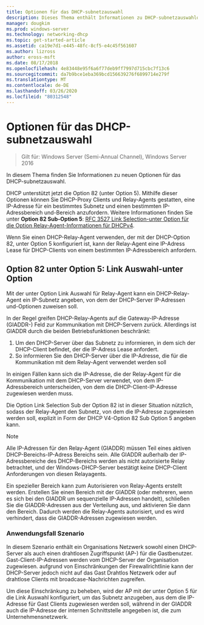 ```yaml
---
title: Optionen für das DHCP-subnetzauswahl
description: Dieses Thema enthält Informationen zu DHCP-subnetzauswahloptionen für DHCP (Dynamic Host Configuration Protocol) in Windows Server 2016.
manager: dougkim
ms.prod: windows-server
ms.technology: networking-dhcp
ms.topic: get-started-article
ms.assetid: ca19e7d1-e445-48fc-8cf5-e4c45f561607
ms.author: lizross
author: eross-msft
ms.date: 08/17/2018
ms.openlocfilehash: 4e83448e95f6a6f77deb9ff7997d715cbc7f13c6
ms.sourcegitcommit: da7b9bce1eba369bcd156639276f6899714e279f
ms.translationtype: MT
ms.contentlocale: de-DE
ms.lasthandoff: 03/26/2020
ms.locfileid: "80312548"
---
```

# <a name="dhcp-subnet-selection-options"></a>Optionen für das DHCP-subnetzauswahl

>Gilt für: Windows Server (Semi-Annual Channel), Windows Server 2016

In diesem Thema finden Sie Informationen zu neuen Optionen für das DHCP-subnetzauswahl.

DHCP unterstützt jetzt die Option 82 \(unter Option 5\). Mithilfe dieser Optionen können Sie DHCP-Proxy Clients und Relay-Agents gestatten, eine IP-Adresse für ein bestimmtes Subnetz und einen bestimmten IP-Adressbereich und-Bereich anzufordern.  Weitere Informationen finden Sie unter **Option 82 Sub-Option 5**: [RFC 3527 Link Selection-unter Option für die Option Relay-Agent-Informationen für DHCPv4](https://tools.ietf.org/html/rfc3527).

Wenn Sie einen DHCP-Relay-Agent verwenden, der mit der DHCP-Option 82, unter Option 5 konfiguriert ist, kann der Relay-Agent eine IP-Adress Lease für DHCP-Clients von einem bestimmten IP-Adressbereich anfordern.


## <a name="option-82-sub-option-5-link-selection-sub-option"></a>Option 82 unter Option 5: Link Auswahl-unter Option

Mit der unter Option Link Auswahl für Relay-Agent kann ein DHCP-Relay-Agent ein IP-Subnetz angeben, von dem der DHCP-Server IP-Adressen und-Optionen zuweisen soll.

In der Regel greifen DHCP-Relay-Agents auf die Gateway-IP-Adresse \(GIADDR-\) Feld zur Kommunikation mit DHCP-Servern zurück. Allerdings ist GIADDR durch die beiden Betriebsfunktionen beschränkt:

1. Um den DHCP-Server über das Subnetz zu informieren, in dem sich der DHCP-Client befindet, der die IP-Adress Lease anfordert.
2. So informieren Sie den DHCP-Server über die IP-Adresse, die für die Kommunikation mit dem Relay-Agent verwendet werden soll

In einigen Fällen kann sich die IP-Adresse, die der Relay-Agent für die Kommunikation mit dem DHCP-Server verwendet, von dem IP-Adressbereich unterscheiden, von dem die DHCP-Client-IP-Adresse zugewiesen werden muss. 

Die Option Link Selection Sub der Option 82 ist in dieser Situation nützlich, sodass der Relay-Agent den Subnetz, von dem die IP-Adresse zugewiesen werden soll, explizit in Form der DHCP V4-Option 82 Sub Option 5 angeben kann.

> [!NOTE]
>
> Alle IP-Adressen für den Relay-Agent (GIADDR) müssen Teil eines aktiven DHCP-Bereichs-IP-Adress Bereichs sein. Alle GIADDR außerhalb der IP-Adressbereiche des DHCP-Bereichs werden als nicht autorisierte Relay betrachtet, und der Windows-DHCP-Server bestätigt keine DHCP-Client Anforderungen von diesen Relayagents.
>
> Ein spezieller Bereich kann zum Autorisieren von Relay-Agents erstellt werden. Erstellen Sie einen Bereich mit der GIADDR (oder mehreren, wenn es sich bei den GIADDR um sequenzielle IP-Adressen handelt), schließen Sie die GIADDR-Adressen aus der Verteilung aus, und aktivieren Sie dann den Bereich. Dadurch werden die Relay-Agents autorisiert, und es wird verhindert, dass die GIADDR-Adressen zugewiesen werden.


### <a name="use-case-scenario"></a>Anwendungsfall Szenario

In diesem Szenario enthält ein Organisations Netzwerk sowohl einen DHCP-Server als auch einen drahtlosen Zugriffspunkt \(AP-\) für die Gastbenutzer. Gast-Client-IP-Adressen werden vom DHCP-Server der Organisation zugewiesen. aufgrund von Einschränkungen der Firewallrichtlinie kann der DHCP-Server jedoch nicht auf das Gast Drahtlos Netzwerk oder auf drahtlose Clients mit broadcase-Nachrichten zugreifen.

Um diese Einschränkung zu beheben, wird der AP mit der unter Option 5 für die Link Auswahl konfiguriert, um das Subnetz anzugeben, aus dem die IP-Adresse für Gast Clients zugewiesen werden soll, während in der GIADDR auch die IP-Adresse der internen Schnittstelle angegeben ist, die zum Unternehmensnetzwerk.
